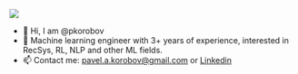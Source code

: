 ![](https://komarev.com/ghpvc/?username=pkorobov&color=36b812)<br>

- 👋 Hi, I am @pkorobov
- 🔭 Machine learning engineer with 3+ years of experience, interested in RecSys, RL, NLP and other ML fields.
- 📫 Contact me: pavel.a.korobov@gmail.com or [Linkedin](https://www.linkedin.com/in/pavel-korobov/)
